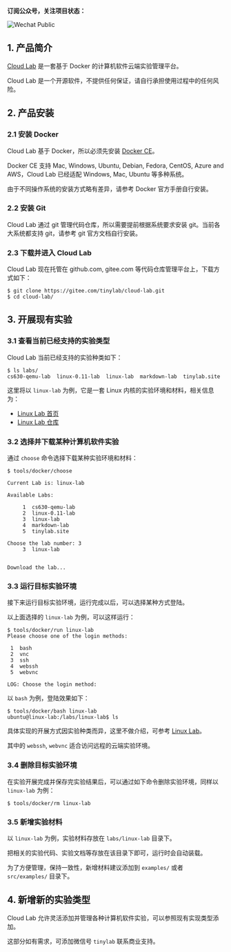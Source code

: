 <!-- metadata start --><!--
% Cloud Lab v0.8 中文手册
% [泰晓科技 | Tinylab.org](http://tinylab.org)
% \today
--><!-- metadata end -->

**订阅公众号，关注项目状态：**

![Wechat Public](images/tinylab-wechat.jpg)

## 1. 产品简介

[Cloud Lab](http://tinylab.org/cloud-lab) 是一套基于 Docker 的计算机软件云端实验管理平台。

Cloud Lab 是一个开源软件，不提供任何保证，请自行承担使用过程中的任何风险。

## 2. 产品安装

### 2.1 安装 Docker

Cloud Lab 基于 Docker，所以必须先安装 [Docker CE](https://store.docker.com/search?type=edition&offering=community)。

Docker CE 支持 Mac, Windows, Ubuntu, Debian, Fedora, CentOS, Azure and AWS，Cloud Lab 已经适配 Windows, Mac, Ubuntu 等多种系统。

由于不同操作系统的安装方式略有差异，请参考 Docker 官方手册自行安装。

### 2.2 安装 Git

Cloud Lab 通过 git 管理代码仓库，所以需要提前根据系统要求安装 git。当前各大系统都支持 git，请参考 git 官方文档自行安装。

### 2.3 下载并进入 Cloud Lab

Cloud Lab 现在托管在 github.com, gitee.com 等代码仓库管理平台上，下载方式如下：

    $ git clone https://gitee.com/tinylab/cloud-lab.git
    $ cd cloud-lab/

## 3. 开展现有实验

### 3.1 查看当前已经支持的实验类型

Cloud Lab 当前已经支持的实验种类如下：

    $ ls labs/
    cs630-qemu-lab  linux-0.11-lab  linux-lab  markdown-lab  tinylab.site

这里将以 `linux-lab` 为例，它是一套 Linux 内核的实验环境和材料，相关信息为：

* [Linux Lab 首页](https://tinylab.org/linux-lab)
* [Linux Lab 仓库](https://gitee.com/tinylab/linux-lab)

### 3.2 选择并下载某种计算机软件实验

通过 `choose` 命令选择下载某种实验环境和材料：

    $ tools/docker/choose

    Current Lab is: linux-lab

    Available Labs:

         1	cs630-qemu-lab
         2	linux-0.11-lab
         3	linux-lab
         4	markdown-lab
         5	tinylab.site

    Choose the lab number: 3
         3	linux-lab


    Download the lab...

### 3.3 运行目标实验环境

接下来运行目标实验环境，运行完成以后，可以选择某种方式登陆。

以上面选择的 `linux-lab` 为例，可以这样运行：

    $ tools/docker/run linux-lab
    Please choose one of the login methods:

     1	bash
     2	vnc
     3	ssh
     4	webssh
     5	webvnc

    LOG: Choose the login method:

以 `bash` 为例，登陆效果如下：

    $ tools/docker/bash linux-lab
    ubuntu@linux-lab:/labs/linux-lab$ ls

具体实现的开展方式因实验种类而异，这里不做介绍，可参考 [Linux Lab](http://tinylab.org/linux-lab)。

其中的 `webssh`, `webvnc` 适合访问远程的云端实验环境。

### 3.4 删除目标实验环境

在实验开展完成并保存完实验结果后，可以通过如下命令删除实验环境，同样以 `linux-lab` 为例：

    $ tools/docker/rm linux-lab

### 3.5 新增实验材料

以 `linux-lab` 为例，实验材料存放在 `labs/linux-lab` 目录下。

把相关的实验代码、实验文档等存放在该目录下即可，运行时会自动装载。

为了方便管理，保持一致性，新增材料建议添加到 `examples/` 或者 `src/examples/` 目录下。

## 4. 新增新的实验类型

Cloud Lab 允许灵活添加并管理各种计算机软件实验，可以参照现有实现类型添加。

这部分如有需求，可添加微信号 `tinylab` 联系商业支持。
